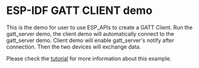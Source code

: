 ESP-IDF GATT CLIENT demo
========================

This is the demo for user to use ESP_APIs to create a GATT Client.
Run the gatt_server demo, the client demo will automatically connect to the gatt_server demo.
Client demo will enable gatt_server's notify after connection. Then the two devices will exchange
data.

Please check the [tutorial](tutorial/gatt_client_example_walkthrough.md) for more information about this example.
